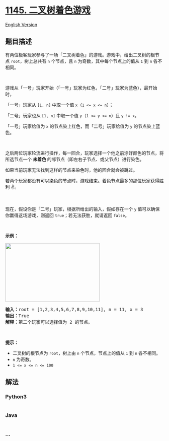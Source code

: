 # [1145. 二叉树着色游戏](https://leetcode.cn/problems/binary-tree-coloring-game)

[English Version](/solution/1100-1199/1145.Binary%20Tree%20Coloring%20Game/README_EN.md)

## 题目描述

<!-- 这里写题目描述 -->

<p>有两位极客玩家参与了一场「二叉树着色」的游戏。游戏中，给出二叉树的根节点&nbsp;<code>root</code>，树上总共有 <code>n</code> 个节点，且 <code>n</code> 为奇数，其中每个节点上的值从&nbsp;<code>1</code> 到&nbsp;<code>n</code>&nbsp;各不相同。</p>

<p>&nbsp;</p>

<p>游戏从「一号」玩家开始（「一号」玩家为红色，「二号」玩家为蓝色），最开始时，</p>

<p>「一号」玩家从 <code>[1, n]</code>&nbsp;中取一个值&nbsp;<code>x</code>（<code>1 &lt;= x &lt;= n</code>）；</p>

<p>「二号」玩家也从&nbsp;<code>[1, n]</code>&nbsp;中取一个值&nbsp;<code>y</code>（<code>1 &lt;= y &lt;= n</code>）且&nbsp;<code>y != x</code>。</p>

<p>「一号」玩家给值为&nbsp;<code>x</code>&nbsp;的节点染上红色，而「二号」玩家给值为&nbsp;<code>y</code>&nbsp;的节点染上蓝色。</p>

<p>&nbsp;</p>

<p>之后两位玩家轮流进行操作，每一回合，玩家选择一个他之前涂好颜色的节点，将所选节点一个 <strong>未着色 </strong>的邻节点（即左右子节点、或父节点）进行染色。</p>

<p>如果当前玩家无法找到这样的节点来染色时，他的回合就会被跳过。</p>

<p>若两个玩家都没有可以染色的节点时，游戏结束。着色节点最多的那位玩家获得胜利 ✌️。</p>

<p>&nbsp;</p>

<p>现在，假设你是「二号」玩家，根据所给出的输入，假如存在一个&nbsp;<code>y</code>&nbsp;值可以确保你赢得这场游戏，则返回&nbsp;<code>true</code>；若无法获胜，就请返回 <code>false</code>。</p>

<p>&nbsp;</p>

<p><strong>示例：</strong></p>

<p><strong><img alt="" src="https://fastly.jsdelivr.net/gh/doocs/leetcode@main/solution/1100-1199/1145.Binary%20Tree%20Coloring%20Game/images/1480-binary-tree-coloring-game.png" style="height: 186px; width: 300px;"></strong></p>

<pre><strong>输入：</strong>root = [1,2,3,4,5,6,7,8,9,10,11], n = 11, x = 3
<strong>输出：</strong>True
<strong>解释：</strong>第二个玩家可以选择值为 2 的节点。
</pre>

<p>&nbsp;</p>

<p><strong>提示：</strong></p>

<ul>
	<li>二叉树的根节点为&nbsp;<code>root</code>，树上由 <code>n</code> 个节点，节点上的值从 <code>1</code> 到 <code>n</code> 各不相同。</li>
	<li><code>n</code> 为奇数。</li>
	<li><code>1 &lt;= x &lt;= n&nbsp;&lt;= 100</code></li>
</ul>

## 解法

<!-- 这里可写通用的实现逻辑 -->

<!-- tabs:start -->

### **Python3**

<!-- 这里可写当前语言的特殊实现逻辑 -->

```python


```

### **Java**

<!-- 这里可写当前语言的特殊实现逻辑 -->

```java


```

### **...**

```


```

<!-- tabs:end -->
